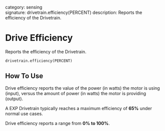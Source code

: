 category: sensing  
signature: drivetrain.efficiency(PERCENT)
description: Reports the efficiency of the Drivetrain.

# Drive Efficiency
 
Reports the efficiency of the Drivetrain.

```don
drivetrain.efficiency(PERCENT)
```

## How To Use
Drive efficiency reports the value of the power (in watts) the motor is using (input), versus the amount of power (in watts) the motor is providing (output).

A EXP Drivetrain typically reaches a maximum efficiency of **65%** under normal use cases.

Drive efficiency reports a range from **0% to 100%**.
	
<advanced>
</advanced>
